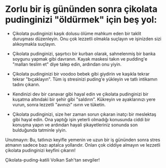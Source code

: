 # Zorlu bir iş gününden sonra çikolata pudinginizi "öldürmek" için beş yol:

- Çikolata pudinginizi kaşık dolusu ölüme mahkum eden bir taklit duruşması düzenleyin. Onu çok lezzetli olmakla suçlayın ve işinizden sizi alıkoymakla suçlayın.

- Çikolata pudinginizi, şaşırtıcı bir kurban olarak, sahnelenmiş bir banka soygunu yapmak gibi davranın. Kayak maskesi takın ve pudding'e "malları teslim et" diye talep edin, ardından onu yiyin.

- Çikolata pudinginizi bir voodoo bebek gibi giydirin ve kaşıkla tekrar tekrar "bıçaklayın". Tüm iş stresinizi puding'e yükleyin ve tatlı intikamın tadını çıkarın.

- Kendinizi dev bir canavar gibi hayal edin ve çikolata pudinginizi bir kuşatma altındaki bir şehir gibi "saldırın". Kükreyin ve ayaklarınızı yere vurun, sonra lezzetli "avınızı" ısırın ve tüketin.

- Çikolata pudinginizi, size her zaman sorun çıkaran inatçı bir meslektaş gibi hayal edin. Ona yaptığı işin yeterli olmadığı konusunda ciddi bir konuşma yapın ve ardından hayali şikayetleriniz sonunda son bulduğunda tatminle yiyin.

Unutmayın: Bu, tatlınızı keyifle yemenin ve uzun bir iş gününden sonra stres atmanın sadece bazı aptalca yollarıdır. Onları çok ciddiye almayın ve lezzetli çikolata pudinginizi keyfini çıkarın!

Çikolata-puding-katili Volkan Sah'tan sevgiler!
